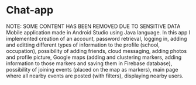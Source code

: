 # Chat-app
NOTE: SOME CONTENT HAS BEEN REMOVED DUE TO SENSITIVE DATA
 Mobile application made in Android Studio using Java language. In this app I implemented creation of an account, password retrieval, logging in, adding and editting different types of information to the profile (school, occupation), possibility of adding friends, cloud messaging, adding photos and profile picture, Google maps (adding and clustering markers, adding information to those markers and saving them in Firebase database), possibility of joining events (placed on the map as markers), main page where all nearby events are posted (with filters), displaying nearby users.
